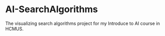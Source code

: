 # AI-SearchAlgorithms

The visualizing search algorithms project for my Introduce to AI course in HCMUS.
